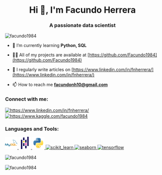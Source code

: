 <h1 align="center">Hi 👋, I'm Facundo Herrera</h1>
<h3 align="center">A passionate data scientist</h3>

<p align="left"> <img src="https://komarev.com/ghpvc/?username=facundo1984&label=Profile%20views&color=0e75b6&style=flat" alt="facundo1984" /> </p>

- 🌱 I’m currently learning **Python, SQL**

- 👨‍💻 All of my projects are available at [https://github.com/Facundo1984](https://github.com/Facundo1984)

- 📝 I regularly write articles on [https://www.linkedin.com/in/fnherrera/](https://www.linkedin.com/in/fnherrera/)

- 📫 How to reach me **facundonh10@gmail.com**

<h3 align="left">Connect with me:</h3>
<p align="left">
<a href="https://linkedin.com/in/https://www.linkedin.com/in/fnherrera/" target="blank"><img align="center" src="https://raw.githubusercontent.com/rahuldkjain/github-profile-readme-generator/master/src/images/icons/Social/linked-in-alt.svg" alt="https://www.linkedin.com/in/fnherrera/" height="30" width="40" /></a>
<a href="https://kaggle.com/https://www.kaggle.com/facundo1984" target="blank"><img align="center" src="https://raw.githubusercontent.com/rahuldkjain/github-profile-readme-generator/master/src/images/icons/Social/kaggle.svg" alt="https://www.kaggle.com/facundo1984" height="30" width="40" /></a>
</p>

<h3 align="left">Languages and Tools:</h3>
<p align="left"> <a href="https://www.mysql.com/" target="_blank" rel="noreferrer"> <img src="https://raw.githubusercontent.com/devicons/devicon/master/icons/mysql/mysql-original-wordmark.svg" alt="mysql" width="40" height="40"/> </a> <a href="https://pandas.pydata.org/" target="_blank" rel="noreferrer"> <img src="https://raw.githubusercontent.com/devicons/devicon/2ae2a900d2f041da66e950e4d48052658d850630/icons/pandas/pandas-original.svg" alt="pandas" width="40" height="40"/> </a> <a href="https://www.python.org" target="_blank" rel="noreferrer"> <img src="https://raw.githubusercontent.com/devicons/devicon/master/icons/python/python-original.svg" alt="python" width="40" height="40"/> </a> <a href="https://scikit-learn.org/" target="_blank" rel="noreferrer"> <img src="https://upload.wikimedia.org/wikipedia/commons/0/05/Scikit_learn_logo_small.svg" alt="scikit_learn" width="40" height="40"/> </a> <a href="https://seaborn.pydata.org/" target="_blank" rel="noreferrer"> <img src="https://seaborn.pydata.org/_images/logo-mark-lightbg.svg" alt="seaborn" width="40" height="40"/> </a> <a href="https://www.tensorflow.org" target="_blank" rel="noreferrer"> <img src="https://www.vectorlogo.zone/logos/tensorflow/tensorflow-icon.svg" alt="tensorflow" width="40" height="40"/> </a> </p>

<p><img align="center" src="https://github-readme-stats.vercel.app/api/top-langs?username=facundo1984&show_icons=true&locale=en&layout=compact" alt="facundo1984" /></p>

<p><img align="center" src="https://github-readme-streak-stats.herokuapp.com/?user=facundo1984&" alt="facundo1984" /></p>

